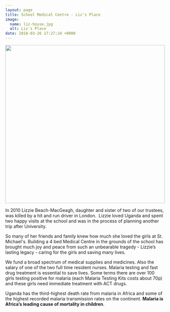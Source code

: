 ```yaml
---
layout: page
title: School Medical Centre - Liz's Place
image:
  name: liz-house.jpg
  alt: Liz's Place
date: 2018-03-26 17:27:24 +0000
---
```

<a href="{{ site.url }}{{ site.baseurl }}/assets/images/{{ page.image.name }}"><img src="{{ site.url }}{{ site.baseurl }}/assets/images/{{ page.image.name }}" style="object-fit: cover; height: 500px; width: 100%;" /></a>

In 2010 Lizzie Beach-MacGeagh, daughter and sister of two of our trustees, was killed by a hit and run driver in London.  Lizzie loved Uganda and spent two happy visits at the school and was in the process of planning another trip after University.

So many of her friends and family knew how much she loved the girls at St. Michael's. Building a 4 bed Medical Centre in the grounds of the school has brought much joy and peace from such an unbearable tragedy - Lizzie’s lasting legacy - caring for the girls and saving many lives.

We fund a broad spectrum of medical supplies and medicines. Also the salary of one of the two full time resident nurses. Malaria testing and fast drug treatment is essential to save lives.  Some terms there are over 100 girls testing positive for malaria (each Malaria Testing Kits costs about 70p) and these girls need immediate treatment with ACT drugs.

Uganda has the third-highest death rate from malaria in Africa and some of the highest recorded malaria transmission rates on the continent. **Malaria is Africa’s leading cause of mortality in children**.